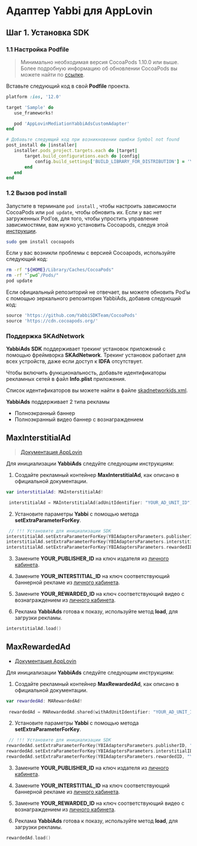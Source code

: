 # Адаптер Yabbi для AppLovin

## Шаг 1. Установка SDK

### 1.1 Настройка Podfile
>
>Минимально необходимая версия CocoaPods 1.10.0 или выше. Более подробную информацию об обновлении CocoaPods вы можете найти по [ссылке](https://guides.cocoapods.org/using/getting-started.html).

Вставьте следующий код в свой **Podfile** проекта.
 ```ruby
platform :ios, '12.0'

target 'Sample' do
    use_frameworks!

    pod 'AppLovinMediationYabbiAdsCustomAdapter'
end

# Добавьте следующий код при возникновении ошибки Symbol not found
post_install do |installer|
    installer.pods_project.targets.each do |target|
        target.build_configurations.each do |config|
            config.build_settings['BUILD_LIBRARY_FOR_DISTRIBUTION'] = 'YES'
        end
    end
end
```

### 1.2 Вызов pod install

Запустите в терминале `pod install` , чтобы настроить зависимости CocoaPods или `pod update`, чтобы обновить их. Если у вас нет загруженных Pod’ов, для того, чтобы упростить управление зависимостями, вам нужно установить Cocoapods, следуя  этой [инструкции](https://guides.cocoapods.org/using/gettingInfo.plist-started.html#toc_3).

```bash
sudo gem install cocoapods
```

Если у вас возникли проблемы с версией Cocoapods, используйте следующий код:

```bash
rm -rf "${HOME}/Library/Caches/CocoaPods"
rm -rf "`pwd`/Pods/"
pod update
```

Если официальный репозиторий не отвечает, вы можете обновить Pod’ы c помощью зеркального репозитория YabbiAds, добавив следующий код:

```ruby
source 'https://github.com/YabbiSDKTeam/CocoaPods'
source 'https://cdn.cocoapods.org/'
```

### Поддержка SKAdNetwork
**YabbiAds SDK** поддерживает трекинг установок приложений с помощью фреймворка **SKAdNetwork**. Трекинг установок работает для всех устройств, даже если доступ к **IDFA** отсутствует.

Чтобы включить функциональность, добавьте идентификаторы рекламных сетей в файл **Info.plist** приложения. 

Список идентификаторов вы можете найти в файле [skadnetworkids.xml](skadnetworkids.xml).

**YabbiAds** поддерживает 2 типа рекламы
- Полноэкранный баннер
- Полноэкранный видео баннер с вознаграждением

## MaxInterstitialAd
> [Документация AppLovin](https://dash.applovin.com/documentation/mediation/ios/ad-formats/interstitials)

Для инициализации **YabbiAds** следуйте следующим инструкциям:

1. Создайте рекламный контейнер **MaxInterstitialAd**, как описано в официальной документации.
```swift
var interstitialAd: MAInterstitialAd!

 interstitialAd = MAInterstitialAd(adUnitIdentifier: "YOUR_AD_UNIT_ID")
```
2. Установите параметры **Yabbi** с помощью метода **setExtraParameterForKey**.
```swift
 // !!! Установите для инициализации SDK
interstitialAd.setExtraParameterForKey(YBIAdaptersParameters.publisherID, "YOUR_PUBLISHER_ID")
interstitialAd.setExtraParameterForKey(YBIAdaptersParameters.interstitialID, "YOUR_INTERSTITIAL_ID")
interstitialAd.setExtraParameterForKey(YBIAdaptersParameters.rewardedID, "YOUR_REWARDED_ID")
```
3. Замените **YOUR_PUBLISHER_ID** на ключ издателя из [личного кабинета](https://mobileadx.ru).
4. Замените **YOUR_INTERSTITIAL_ID** на ключ соответствующий баннерной рекламе из [личного кабинета](https://mobileadx.ru).
5. Замените **YOUR_REWARDED_ID** на ключ соответствующий видео с вознаграждением из [личного кабинета](https://mobileadx.ru).

6. Реклама **YabbiAds** готова к показу, используйте метод **load**, для загрузки рекламы.
```swift
interstitialAd.load()
```

## MaxRewardedAd
- [Документация AppLovin](https://dash.applovin.com/documentation/mediation/ios/ad-formats/rewarded-ads)

Для инициализации **YabbiAds** следуйте следующим инструкциям:

1. Создайте рекламный контейнер **MaxRewardedAd**, как описано в официальной документации.
```swift
var rewardedAd: MARewardedAd!
 
 rewardedAd = MARewardedAd.shared(withAdUnitIdentifier: "YOUR_AD_UNIT_ID")
```
2. Установите параметры **Yabbi** с помощью метода **setExtraParameterForKey**.
```swift
 // !!! Установите для инициализации SDK
rewardedAd.setExtraParameterForKey(YBIAdaptersParameters.publisherID, "YOUR_PUBLISHER_ID")
rewardedAd.setExtraParameterForKey(YBIAdaptersParameters.interstitialID, "YOUR_INTERSTITIAL_ID")
rewardedAd.setExtraParameterForKey(YBIAdaptersParameters.rewardedID, "YOUR_REWARDED_ID")
```
3. Замените **YOUR_PUBLISHER_ID** на ключ издателя из [личного кабинета](https://mobileadx.ru).
4. Замените **YOUR_INTERSTITIAL_ID** на ключ соответствующий баннерной рекламе из [личного кабинета](https://mobileadx.ru).
5. Замените **YOUR_REWARDED_ID** на ключ соответствующий видео с вознаграждением из [личного кабинета](https://mobileadx.ru).

6. Реклама **YabbiAds** готова к показу, используйте метод **load**, для загрузки рекламы.
```swift
rewardedAd.load()
```